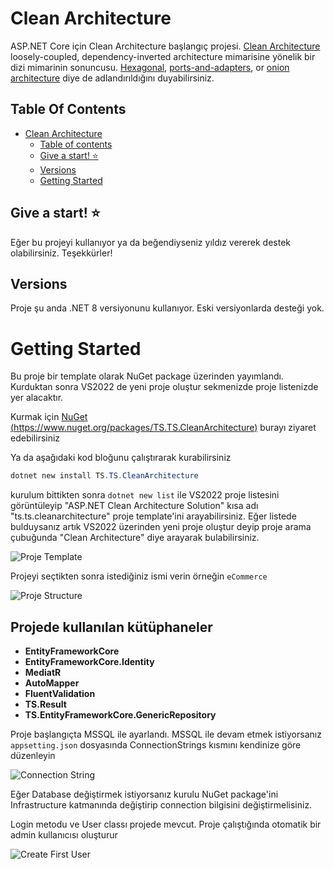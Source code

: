 # Clean Architecture

ASP.NET Core için Clean Architecture başlangıç projesi. [Clean Architecture](https://8thlight.com/blog/uncle-bob/2012/08/13/the-clean-architecture.html) loosely-coupled, dependency-inverted architecture mimarisine yönelik bir dizi mimarinin sonuncusu. [Hexagonal](http://alistair.cockburn.us/Hexagonal+architecture), [ports-and-adapters](http://www.dossier-andreas.net/software_architecture/ports_and_adapters.html), or [onion architecture](http://jeffreypalermo.com/blog/the-onion-architecture-part-1/) diye de adlandırıldığını duyabilirsiniz.

## Table Of Contents

- [Clean Architecture](#clean-architecture)  
  - [Table of contents](#table-of-contents)
  - [Give a start! :star:](#give-a-star-star)
  - [Versions](#versions)
  - [Getting Started](#getting-started)

## Give a start! :star:
Eğer bu projeyi kullanıyor ya da beğendiyseniz yıldız vererek destek olabilirsiniz. Teşekkürler!

## Versions

Proje şu anda .NET 8 versiyonunu kullanıyor. Eski versiyonlarda desteği yok.

# Getting Started

Bu proje bir template olarak NuGet package üzerinden yayımlandı. Kurduktan sonra VS2022 de yeni proje oluştur sekmenizde proje listenizde yer alacaktır.

Kurmak için [NuGet (https://www.nuget.org/packages/TS.TS.CleanArchitecture)](https://www.nuget.org/packages/TS.TS.CleanArchitecture/) burayı ziyaret edebilirsiniz

Ya da aşağıdaki kod bloğunu çalıştırarak kurabilirsiniz

```powershell
dotnet new install TS.TS.CleanArchitecture
```

kurulum bittikten sonra `dotnet new list` ile VS2022 proje listesini görüntüleyip "ASP.NET Clean Architecture Solution" kısa adı "ts.ts.cleanarchitecture" proje template'ini arayabilirsiniz. Eğer listede bulduysanız artık VS2022 üzerinden yeni proje oluştur deyip proje arama çubuğunda "Clean Architecture" diye arayarak bulabilirsiniz.

![Proje Template](https://github.com/TanerSaydam/TS.CleanArchitecture.Template/blob/main/images/projeyibulma.png)

Projeyi seçtikten sonra istediğiniz ismi verin örneğin `eCommerce`

![Proje Structure](https://github.com/TanerSaydam/TS.CleanArchitecture.Template/blob/main/images/projestructure.png)

## Projede kullanılan kütüphaneler
- **EntityFrameworkCore**
- **EntityFrameworkCore.Identity**
- **MediatR**
- **AutoMapper**
- **FluentValidation**
- **TS.Result**
- **TS.EntityFrameworkCore.GenericRepository**

Proje başlangıçta MSSQL ile ayarlandı. MSSQL ile devam etmek istiyorsanız `appsetting.json` dosyasında ConnectionStrings kısmını kendinize göre düzenleyin

![Connection String](https://github.com/TanerSaydam/TS.CleanArchitecture.Template/blob/main/images/connectionstring.png)

Eğer Database değiştirmek istiyorsanız kurulu NuGet package'ini Infrastructure katmanında değiştirip connection bilgisini değiştirmelisiniz.

Login metodu ve User classı projede mevcut.
Proje çalıştığında otomatik bir admin kullanıcısı oluşturur

![Create First User](https://github.com/TanerSaydam/TS.CleanArchitecture.Template/blob/main/images/createfirstuser.png)




